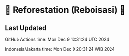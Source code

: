 
# 🌳 Reforestation (Reboisasi) 🌲

## Last Updated

GitHub Actions time: Mon Dec  9 13:31:24 UTC 2024

Indonesia/Jakarta time: Mon Dec  9 20:31:24 WIB 2024

